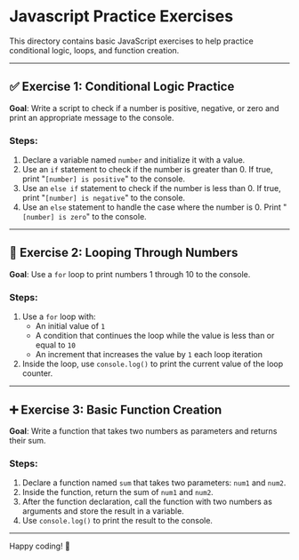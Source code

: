 # Javascript Practice Exercises


This directory contains basic JavaScript exercises to help practice conditional logic, loops, and function creation.

---

## ✅ Exercise 1: Conditional Logic Practice

**Goal**: Write a script to check if a number is positive, negative, or zero and print an appropriate message to the console.

### Steps:
1. Declare a variable named `number` and initialize it with a value.
2. Use an `if` statement to check if the number is greater than 0. If true, print "`[number] is positive`" to the console.
3. Use an `else if` statement to check if the number is less than 0. If true, print "`[number] is negative`" to the console.
4. Use an `else` statement to handle the case where the number is 0. Print "`[number] is zero`" to the console.

---

## 🔁 Exercise 2: Looping Through Numbers

**Goal**: Use a `for` loop to print numbers 1 through 10 to the console.

### Steps:
1. Use a `for` loop with:
   - An initial value of `1`
   - A condition that continues the loop while the value is less than or equal to `10`
   - An increment that increases the value by `1` each loop iteration
2. Inside the loop, use `console.log()` to print the current value of the loop counter.

---

## ➕ Exercise 3: Basic Function Creation

**Goal**: Write a function that takes two numbers as parameters and returns their sum.

### Steps:
1. Declare a function named `sum` that takes two parameters: `num1` and `num2`.
2. Inside the function, return the sum of `num1` and `num2`.
3. After the function declaration, call the function with two numbers as arguments and store the result in a variable.
4. Use `console.log()` to print the result to the console.

---

Happy coding! 🚀
